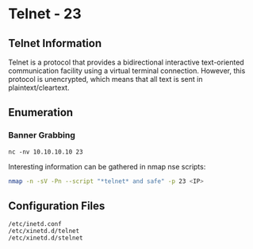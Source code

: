 # Telnet - 23

## Telnet Information

Telnet is a protocol that provides a bidirectional interactive text-oriented communication facility using a virtual terminal connection. However, this protocol is unencrypted, which means that all text is sent in plaintext/cleartext. 

## Enumeration

### Banner Grabbing

```text
nc -nv 10.10.10.10 23
```

Interesting information can be gathered in nmap nse scripts:

```bash
nmap -n -sV -Pn --script "*telnet* and safe" -p 23 <IP>
```

## Configuration Files

```text
/etc/inetd.conf
/etc/xinetd.d/telnet
/etc/xinetd.d/stelnet
```

 


